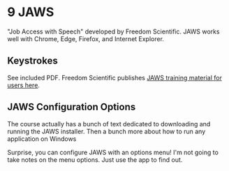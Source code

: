# 9 JAWS

"Job Access with Speech" developed by Freedom Scientific. JAWS works well with Chrome, Edge, Firefox, and Internet Explorer.

## Keystrokes

See included PDF. Freedom Scientific publishes [JAWS training material for users here](https://www.freedomscientific.com/SurfsUp/_Surfs_Up_Start_Here.htm).

## JAWS Configuration Options

The course actually has a bunch of text dedicated to downloading and running the JAWS installer. Then a bunch more about how to run any application on Windows

Surprise, you can configure JAWS with an options menu! I'm not going to take notes on the menu options. Just use the app to find out.